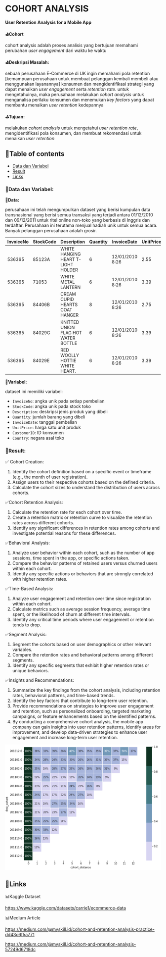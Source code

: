 # COHORT ANALYSIS
**User Retention Analysis for a Mobile App**

**⛳Cohort**

cohort analysis adalah proses analisis yang bertujuan memahami perubahan *user engagement* dari waktu ke waktu

**⛳Deskripsi Masalah:**

sebuah perusahaan E-Commerce di UK ingin memahami pola retention [kemampuan perusahaan untuk membuat pelanggan kembali membeli atau menggunakan layanannya] konsumen dan mengidentifikasi strategi yang dapat menaikan *user engagement* serta *retention rate*. untuk mengetahuinya, maka perusahaan melakukan *cohort analysis* untuk menganalisa perilaku konsumen dan menemukan *key factors* yang dapat membantu menaikan *user retention* kedepannya

**⛳Tujuan:**

melakukan *cohort analysis* untuk mengetahui *user retention rate*, mengidentifikasi pola konsumen, dan membuat rekomendasi untuk menaikan *user retention*


## 📌Table of contents
- [Data dan Variabel](https://github.com/DiannitaOlipmimi/cohort_analysis#dataset)
- [Result](https://github.com/DiannitaOlipmimi/cohort_analysis#result)
- [Links](https://github.com/DiannitaOlipmimi/cohort_analysis#links)

### 🧵Data dan Variabel:

**📒Data:**

perusahaan ini telah mengumpulkan dataset yang berisi kumpulan data transnasional yang berisi semua transaksi yang terjadi antara 01/12/2010 dan 09/12/2011 untuk ritel online non-toko yang berbasis di Inggris dan terdaftar. Perusahaan ini terutama menjual hadiah unik untuk semua acara. Banyak pelanggan perusahaan adalah grosir. 

| InvoiceNo | StockCode | Description                         | Quantity | InvoiceDate     | UnitPrice | CustomerID | Country        |
| --------- | --------- | ----------------------------------- | -------- | --------------- | --------- | ---------- | -------------- |
| 536365    | 85123A    | WHITE HANGING HEART T-LIGHT HOLDER  | 6        | 12/01/2010 8:26 | 2.55      | 17850      | United Kingdom |
| 536365    | 71053     | WHITE METAL LANTERN                 | 6        | 12/01/2010 8:26 | 3.39      | 17850      | United Kingdom |
| 536365    | 84406B    | CREAM CUPID HEARTS COAT HANGER      | 8        | 12/01/2010 8:26 | 2.75      | 17850      | United Kingdom |
| 536365    | 84029G    | KNITTED UNION FLAG HOT WATER BOTTLE | 6        | 12/01/2010 8:26 | 3.39      | 17850      | United Kingdom |
| 536365    | 84029E    | RED WOOLLY HOTTIE WHITE HEART.      | 6        | 12/01/2010 8:26 | 3.39      | 17850      | United Kingdom |

**📒Variabel:**

dataset ini memiliki variabel:
- `InvoiceNo`: angka unik pada setiap pembelian 
- `StockCode`: angka unik pada stock toko
- `Description`: deskripsi jenis produk yang dibeli
- `Quantity`: jumlah barang yang dibeli
- `InvoiceDate`: tanggal pembelian
- `UnitPrice`: harga satu unit produk
- `CustomerID`: ID konsumen
- `Country`: negara asal toko


### 🧵Result:
✅ Cohort Creation:
1. Identify the cohort definition based on a specific event or timeframe (e.g., the month of user registration).
2. Assign users to their respective cohorts based on the defined criteria.
3. Calculate the cohort sizes to understand the distribution of users across cohorts.

✅Cohort Retention Analysis:
1. Calculate the retention rate for each cohort over time.
2. Create a retention matrix or retention curve to visualize the retention rates across different cohorts.
3. Identify any significant differences in retention rates among cohorts and investigate potential reasons for these differences.

✅Behavioral Analysis:
1. Analyze user behavior within each cohort, such as the number of app sessions, time spent in the app, or specific actions taken.
2. Compare the behavior patterns of retained users versus churned users within each cohort.
3. Identify any specific actions or behaviors that are strongly correlated with higher retention rates.

✅Time-Based Analysis:
1. Analyze user engagement and retention over time since registration within each cohort.
2. Calculate metrics such as average session frequency, average time spent, or the likelihood of churn at different time intervals.
3. Identify any critical time periods where user engagement or retention tends to drop.

✅Segment Analysis:
1. Segment the cohorts based on user demographics or other relevant variables.
2. Compare the retention rates and behavioral patterns among different segments.
3. Identify any specific segments that exhibit higher retention rates or unique behaviors.

✅Insights and Recommendations:
1. Summarize the key findings from the cohort analysis, including retention rates, behavioral patterns, and time-based trends.
2. Identify the key factors that contribute to long-term user retention.
3. Provide recommendations on strategies to improve user engagement and retention, such as personalized onboarding, targeted marketing campaigns, or feature enhancements based on the identified patterns.
4. By conducting a comprehensive cohort analysis, the mobile app company can gain insights into user retention patterns, identify areas for improvement, and develop data-driven strategies to enhance user engagement and increase long-term user retention.

![Alt text](<cohort plot.png>)

## 🧵**Links**

📊Kaggle Dataset

https://www.kaggle.com/datasets/carrie1/ecommerce-data

📊Medium Article

https://medium.com/@myskill.id/cohort-and-retention-analysis-practice-dd43c6f5a771

https://medium.com/@myskill.id/cohort-and-retention-analysis-57249d6718dc